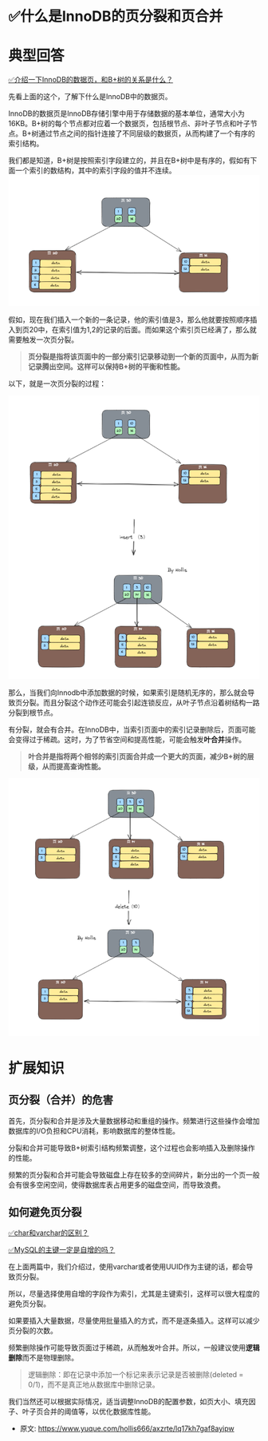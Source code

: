 # ✅什么是InnoDB的页分裂和页合并
<!--page header-->

<a name="AnFZa"></a>
# 典型回答

[✅介绍一下InnoDB的数据页，和B+树的关系是什么？](https://www.yuque.com/hollis666/axzrte/vebvlntlc6rnvuu0?view=doc_embed)

先看上面的这个，了解下什么是InnoDB中的数据页。

InnoDB的数据页是InnoDB存储引擎中用于存储数据的基本单位，通常大小为16KB。B+树的每个节点都对应着一个数据页，包括根节点、非叶子节点和叶子节点。B+树通过节点之间的指针连接了不同层级的数据页，从而构建了一个有序的索引结构。

我们都是知道，B+树是按照索引字段建立的，并且在B+树中是有序的，假如有下面一个索引的数结构，其中的索引字段的值并不连续。
![image.png](./img/PwyB98EvOhFriIjW/1691209336653-cd371e3f-4a0f-4a2f-9cfc-17bc7c056a14-923315.png)

假如，现在我们插入一个新的一条记录，他的索引值是3，那么他就要按照顺序插入到页20中，在索引值为1,2的记录的后面。而如果这个索引页已经满了，那么就需要触发一次页分裂。

> **页分裂是指将该页面中的一部分索引记录移动到一个新的页面中，从而为新记录腾出空间。这样可以保持B+树的平衡和性能。**


以下，就是一次页分裂的过程：

![image.png](./img/PwyB98EvOhFriIjW/1691209974023-b59ee310-e039-4d1b-990f-882c08c4bf22-951913.png)

那么，当我们向Innodb中添加数据的时候，如果索引是随机无序的，那么就会导致页分裂。而且分裂这个动作还可能会引起连锁反应，从叶子节点沿着树结构一路分裂到根节点。

有分裂，就会有合并。在InnoDB中，当索引页面中的索引记录删除后，页面可能会变得过于稀疏。这时，为了节省空间和提高性能，可能会触发**叶合并**操作。

> **叶合并是指将两个相邻的索引页面合并成一个更大的页面，减少B+树的层级，从而提高查询性能。**


![image.png](./img/PwyB98EvOhFriIjW/1691209988733-7632185f-cb6c-4587-b1e8-0299cf85611c-663859.png)

<a name="N5Zka"></a>
# 扩展知识

<a name="QAWkG"></a>
## 页分裂（合并）的危害

首先，页分裂和合并是涉及大量数据移动和重组的操作。频繁进行这些操作会增加数据库的I/O负担和CPU消耗，影响数据库的整体性能。

分裂和合并可能导致B+树索引结构频繁调整，这个过程也会影响插入及删除操作的性能。

频繁的页分裂和合并可能会导致磁盘上存在较多的空间碎片，新分出的一个页一般会有很多空闲空间，使得数据库表占用更多的磁盘空间，而导致浪费。

<a name="I1jsv"></a>
## 如何避免页分裂

[✅char和varchar的区别？](https://www.yuque.com/hollis666/axzrte/xodf4gdc6i9goyt6?view=doc_embed)

[✅MySQL的主键一定是自增的吗？](https://www.yuque.com/hollis666/axzrte/glycgnryk8953c24?view=doc_embed)

在上面两篇中，我们介绍过，使用varchar或者使用UUID作为主键的话，都会导致页分裂。

所以，尽量选择使用自增的字段作为索引，尤其是主键索引，这样可以很大程度的避免页分裂。

如果要插入大量数据，尽量使用批量插入的方式，而不是逐条插入。这样可以减少页分裂的次数。

频繁删除操作可能导致页面过于稀疏，从而触发叶合并。所以，一般建议使用**逻辑删除**而不是物理删除。

> 逻辑删除：即在记录中添加一个标记来表示记录是否被删除(deleted  = 0/1)，而不是真正地从数据库中删除记录。


我们当然还可以根据实际情况，适当调整InnoDB的配置参数，如页大小、填充因子、叶子页合并的阈值等，以优化数据库性能。




<!--page footer-->
- 原文: <https://www.yuque.com/hollis666/axzrte/lq17kh7gaf8ayipw>